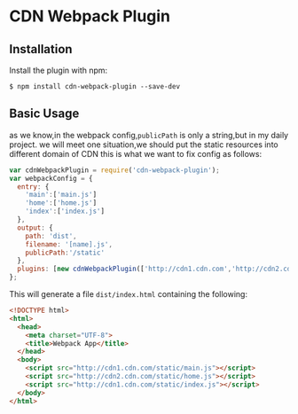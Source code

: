 CDN Webpack Plugin
===================

Installation
------------
Install the plugin with npm:
```shell
$ npm install cdn-webpack-plugin --save-dev
```


Basic Usage
-----------

as we know,in the webpack config,`publicPath` is only a string,but in my daily project.
we will meet one situation,we should put the static resources into different domain of CDN
this is what we want to fix
config as follows:

```javascript
var cdnWebpackPlugin = require('cdn-webpack-plugin');
var webpackConfig = {
  entry: {
    'main':['main.js']
    'home':['home.js']
    'index':['index.js']
  },
  output: {
    path: 'dist',
    filename: '[name].js',
    publicPath:'/static'
  },
  plugins: [new cdnWebpackPlugin(['http://cdn1.cdn.com','http://cdn2.cdn.com'])]
};
```

This will generate a file `dist/index.html` containing the following:
```html
<!DOCTYPE html>
<html>
  <head>
    <meta charset="UTF-8">
    <title>Webpack App</title>
  </head>
  <body>
    <script src="http://cdn1.cdn.com/static/main.js"></script>
    <script src="http://cdn2.cdn.com/static/home.js"></script>
    <script src="http://cdn1.cdn.com/static/index.js"></script>
  </body>
</html>
```
